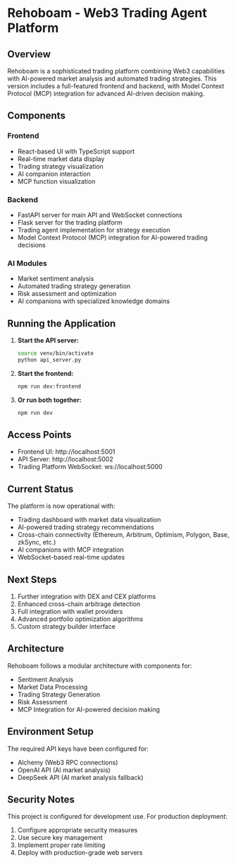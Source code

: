 # Rehoboam - Web3 Trading Agent Platform

## Overview
Rehoboam is a sophisticated trading platform combining Web3 capabilities with AI-powered market analysis and automated trading strategies. This version includes a full-featured frontend and backend, with Model Context Protocol (MCP) integration for advanced AI-driven decision making.

## Components

### Frontend
- React-based UI with TypeScript support
- Real-time market data display
- Trading strategy visualization
- AI companion interaction
- MCP function visualization

### Backend
- FastAPI server for main API and WebSocket connections
- Flask server for the trading platform
- Trading agent implementation for strategy execution
- Model Context Protocol (MCP) integration for AI-powered trading decisions

### AI Modules
- Market sentiment analysis
- Automated trading strategy generation
- Risk assessment and optimization
- AI companions with specialized knowledge domains

## Running the Application

1. **Start the API server:**
   ```bash
   source venv/bin/activate
   python api_server.py
   ```

2. **Start the frontend:**
   ```bash
   npm run dev:frontend
   ```

3. **Or run both together:**
   ```bash
   npm run dev
   ```

## Access Points

- Frontend UI: http://localhost:5001
- API Server: http://localhost:5002
- Trading Platform WebSocket: ws://localhost:5000

## Current Status

The platform is now operational with:
- Trading dashboard with market data visualization
- AI-powered trading strategy recommendations
- Cross-chain connectivity (Ethereum, Arbitrum, Optimism, Polygon, Base, zkSync, etc.)
- AI companions with MCP integration
- WebSocket-based real-time updates

## Next Steps

1. Further integration with DEX and CEX platforms
2. Enhanced cross-chain arbitrage detection
3. Full integration with wallet providers
4. Advanced portfolio optimization algorithms
5. Custom strategy builder interface

## Architecture

Rehoboam follows a modular architecture with components for:
- Sentiment Analysis
- Market Data Processing
- Trading Strategy Generation
- Risk Assessment
- MCP Integration for AI-powered decision making

## Environment Setup

The required API keys have been configured for:
- Alchemy (Web3 RPC connections)
- OpenAI API (AI market analysis)
- DeepSeek API (AI market analysis fallback)

## Security Notes

This project is configured for development use. For production deployment:
1. Configure appropriate security measures
2. Use secure key management
3. Implement proper rate limiting
4. Deploy with production-grade web servers
